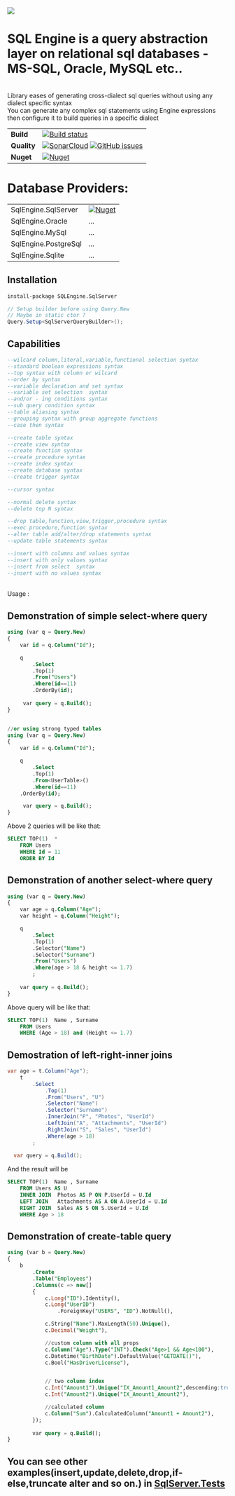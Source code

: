 <img src="https://github.com/raminrahimzada/SQLEngine/blob/master/logo.png?raw=true"/> 

# SQL Engine is a query abstraction layer on relational sql databases - MS-SQL, Oracle, MySQL etc..
<br/>Library eases of generating cross-dialect sql queries without using any dialect specific syntax
<br/>You can generate any complex sql statements using Engine expressions then configure it to build  queries in a specific dialect


| | |
| --- | --- |
| **Build** | [![Build status](https://ci.appveyor.com/api/projects/status/r75p0yn5uo6colgk?svg=true&branch=master)](https://ci.appveyor.com/project/raminrahimzada/SQLEngine) |
| **Quality** | [![SonarCloud](https://sonarcloud.io/api/project_badges/measure?project=SQLEngine&metric=alert_status)](https://sonarcloud.io/dashboard?id=SQLEngine) [![GitHub issues](https://img.shields.io/github/issues-raw/raminrahimzada/SQLEngine.svg)](https://github.com/raminrahimzada/SQLEngine/issues) | 
| **Nuget** | [![Nuget](https://buildstats.info/nuget/SQLEngine)](http://nuget.org/packages/SQLEngine) |

# Database Providers:
| | |
| --- | --- |
|SqlEngine.SqlServer| [![Nuget](https://buildstats.info/nuget/SQLEngine.SQLServer)](http://nuget.org/packages/SQLEngine.SQLServer)
|SqlEngine.Oracle| ... |
|SqlEngine.MySql| ... | 
|SqlEngine.PostgreSql| ... |
|SqlEngine.Sqlite| ... | 
 
## Installation
```bat
install-package SQLEngine.SqlServer
```
```cs
// Setup builder before using Query.New
// Maybe in static ctor ?
Query.Setup<SqlServerQueryBuilder>();
```

## Capabilities
```sql
--wilcard column,literal,variable,functional selection syntax
--standard boolean expressions syntax
--top syntax with column or wilcard
--order by syntax
--variable declaration and set syntax
--variable set selection  syntax
--and/or - ing conditions syntax
--sub query condition syntax
--table aliasing syntax
--grouping syntax with group aggregate functions
--case then syntax

--create table syntax
--create view syntax
--create function syntax
--create procedure syntax
--create index syntax
--create database syntax
--create trigger syntax

--cursor syntax

--normal delete syntax
--delete top N syntax

--drop table,function,view,trigger,procedure syntax
--exec procedure,function syntax
--alter table add/alter/drop statements syntax
--update table statements syntax

--insert with columns and values syntax
--insert with only values syntax
--insert from select  syntax
--insert with no values syntax
```

 
<br/>Usage :



## Demonstration of simple select-where query
```sql            
using (var q = Query.New)
{
    var id = q.Column("Id");

    q
        .Select
        .Top(1)
        .From("Users")
        .Where(id==11)
        .OrderBy(id);
 
     var query = q.Build();
}


//or using strong typed tables
using (var q = Query.New)
{
    var id = q.Column("Id");

    q
        .Select
        .Top(1)
        .From<UserTable>()
        .Where(id==11)
	.OrderBy(id);

     var query = q.Build();
}
```
Above 2 queries will be like that:
```sql
SELECT TOP(1)  *
    FROM Users
    WHERE Id = 11
    ORDER BY Id
```

## Demonstration of another select-where query
```sql            
using (var q = Query.New)
{
    var age = q.Column("Age");
    var height = q.Column("Height");

    q
        .Select
        .Top(1)
        .Selector("Name")
        .Selector("Surname")
        .From("Users")
        .Where(age > 18 & height <= 1.7)
        ;
    
    var query = q.Build();
}
```
Above query will be like that:
```sql
SELECT TOP(1)  Name , Surname
    FROM Users
    WHERE (Age > 18) and (Height <= 1.7)
```
## Demostration of left-right-inner joins
```cs
var age = t.Column("Age");
    t
	    .Select
            .Top(1)
            .From("Users", "U")
            .Selector("Name")
            .Selector("Surname")
            .InnerJoin("P", "Photos", "UserId")
            .LeftJoin("A", "Attachments", "UserId")
            .RightJoin("S", "Sales", "UserId")
            .Where(age > 18)            
        ;
	
  var query = q.Build();
```        
And the result will be
```sql
SELECT TOP(1)  Name , Surname
    FROM Users AS U
	INNER JOIN	Photos AS P ON P.UserId = U.Id
	LEFT JOIN	Attachments AS A ON A.UserId = U.Id
	RIGHT JOIN	Sales AS S ON S.UserId = U.Id
    WHERE Age > 18
```    


## Demonstration of create-table query
```sql            
using (var b = Query.New)
{
    b
        .Create
        .Table("Employees")
        .Columns(c => new[]
        {
            c.Long("ID").Identity(),
            c.Long("UserID")
                .ForeignKey("USERS", "ID").NotNull(),

            c.String("Name").MaxLength(50).Unique(),
            c.Decimal("Weight"),

            //custom column with all props
            c.Column("Age").Type("INT").Check("Age>1 && Age<100"),
            c.Datetime("BirthDate").DefaultValue("GETDATE()"),
            c.Bool("HasDriverLicense"),


            // two column index
            c.Int("Amount1").Unique("IX_Amount1_Amount2",descending:true),
            c.Int("Amount2").Unique("IX_Amount1_Amount2"),

            //calculated column
            c.Column("Sum").CalculatedColumn("Amount1 + Amount2"),
        });
        
        var query = q.Build();	
}
```

## You can see other examples(insert,update,delete,drop,if-else,truncate alter and so on.) in <a href="https://github.com/raminrahimzada/SQLEngine/tree/master/SQLEngine.Tests">SqlServer.Tests</a>




